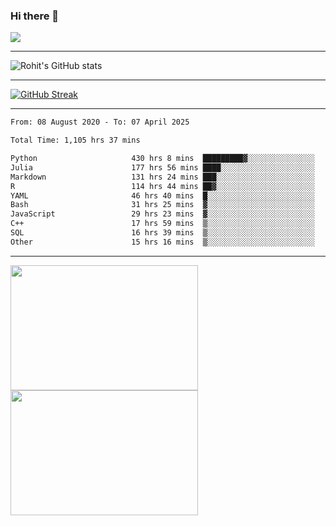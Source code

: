 ### Hi there 👋

 ![](https://komarev.com/ghpvc/?username=RohitRathore1&color=blueviolet)

<hr/>

![Rohit's GitHub stats](https://github-readme-stats.vercel.app/api?username=RohitRathore1&show_icons=true&theme=transparent)

<hr/>

[![GitHub Streak](http://github-readme-streak-stats.herokuapp.com?user=RohitRathore1&theme=dark&mode=weekly)](https://git.io/streak-stats)

<hr/>

<!--START_SECTION:waka-->

```txt
From: 08 August 2020 - To: 07 April 2025

Total Time: 1,105 hrs 37 mins

Python                     430 hrs 8 mins  █████████▓░░░░░░░░░░░░░░░   38.90 %
Julia                      177 hrs 56 mins ████░░░░░░░░░░░░░░░░░░░░░   16.09 %
Markdown                   131 hrs 24 mins ███░░░░░░░░░░░░░░░░░░░░░░   11.89 %
R                          114 hrs 44 mins ██▓░░░░░░░░░░░░░░░░░░░░░░   10.38 %
YAML                       46 hrs 40 mins  █░░░░░░░░░░░░░░░░░░░░░░░░   04.22 %
Bash                       31 hrs 25 mins  ▓░░░░░░░░░░░░░░░░░░░░░░░░   02.84 %
JavaScript                 29 hrs 23 mins  ▓░░░░░░░░░░░░░░░░░░░░░░░░   02.66 %
C++                        17 hrs 59 mins  ▒░░░░░░░░░░░░░░░░░░░░░░░░   01.63 %
SQL                        16 hrs 39 mins  ▒░░░░░░░░░░░░░░░░░░░░░░░░   01.51 %
Other                      15 hrs 16 mins  ▒░░░░░░░░░░░░░░░░░░░░░░░░   01.38 %
```

<!--END_SECTION:waka-->

<hr/>

<p>
  <img src="https://wakatime.com/share/@TeAmp0is0N/3935ee43-08a3-493e-8b95-60c1f9204b15.svg" width="300" height="200">
  <img src="https://wakatime.com/share/@TeAmp0is0N/8717aacc-7340-44e0-abb1-987dc9823fcd.svg" width="300" height="200">
</p>




